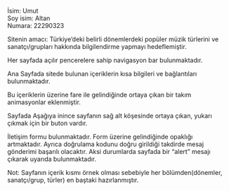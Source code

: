 İsim: Umut  
Soy isim: Altan  
Numara: 22290323  

Sitenin amacı: Türkiye’deki belirli dönemlerdeki popüler müzik türlerini ve sanatçı/grupları hakkında bilgilendirme yapmayı hedeflemiştir.  

Her sayfada açılır pencerelere sahip navigasyon bar bulunmaktadır.  
 


Ana Sayfada sitede bulunan içeriklerin kısa bilgileri ve bağlantıları bulunmaktadır.  
 

Bu içeriklerin üzerine fare ile gelindiğinde ortaya çıkan bir takım animasyonlar eklenmiştir.  

     		 

Sayfada Aşağıya inince sayfanın sağ alt köşesinde ortaya çıkan, yukarı çıkmak için bir buton vardır.  
 

İletişim formu bulunmaktadır. Form üzerine gelindiğinde opaklığı artmaktadır. Ayrıca doğrulama kodunu doğru girildiği takdirde mesaj gönderimi başarılı olacaktır.   Aksi durumlarda sayfada bir “alert” mesajı çıkarak uyarıda bulunmaktadır.
 

Not: Sayfanın içerik kısmı örnek olması sebebiyle her bölümden(dönemler, sanatçı/grup, türler) en baştaki hazırlanmıştır.   
